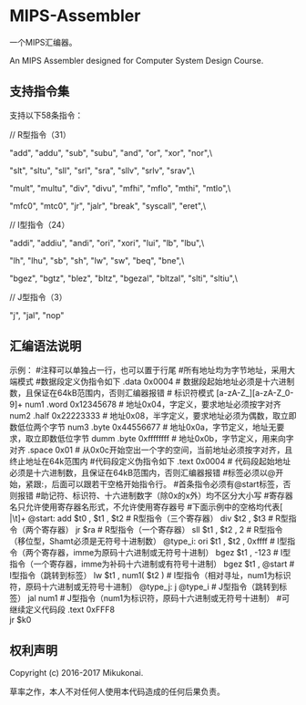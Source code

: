# MIPS-Assembler

一个MIPS汇编器。

An MIPS Assembler designed for Computer System Design Course.

## 支持指令集

支持以下58条指令：

// R型指令（31）

"add",        "addu",       "sub",        "subu",       "and",        "or",         "xor",        "nor",\

"slt",        "sltu",       "sll",        "srl",        "sra",        "sllv",       "srlv",       "srav",\

"mult",       "multu",      "div",        "divu",       "mfhi",       "mflo",       "mthi",       "mtlo",\

"mfc0",       "mtc0",       "jr",         "jalr",       "break",      "syscall",    "eret",\

// I型指令（24）

"addi",       "addiu",      "andi",       "ori",        "xori",       "lui",        "lb",         "lbu",\

"lh",         "lhu",        "sb",         "sh",         "lw",         "sw",         "beq",        "bne",\

"bgez",       "bgtz",       "blez",       "bltz",       "bgezal",     "bltzal",     "slti",       "sltiu",\

// J型指令（3）

"j",          "jal",        "nop"

## 汇编语法说明


示例：
    \#注释可以单独占一行，也可以置于行尾
    \#所有地址均为字节地址，采用大端模式
    \#数据段定义伪指令如下
    .data 0x0004 # 数据段起始地址必须是十六进制数，且保证在64kB范围内，否则汇编器报错
        # 标识符模式 [a-zA-Z_][a-zA-Z_0-9]+
        num1 .word 0x12345678 # 地址0x04，字定义，要求地址必须按字对齐
        num2 .half 0x22223333 # 地址0x08，半字定义，要求地址必须为偶数，取立即数低位两个字节
        num3 .byte 0x44556677 # 地址0x0a，字节定义，地址无要求，取立即数低位字节
        dumm .byte 0xffffffff # 地址0x0b，字节定义，用来向字对齐
        .space 0x01 # 从0x0c开始空出一个字的空间，当前地址必须按字对齐，且终止地址在64k范围内
    \#代码段定义伪指令如下
    .text 0x0004 # 代码段起始地址必须是十六进制数，且保证在64kB范围内，否则汇编器报错
    \#标签必须以@开始，紧跟:，后面可以跟若干空格开始指令行。
    \#首条指令必须有@start标签，否则报错
    \#助记符、标识符、十六进制数字（除0x的x外）均不区分大小写
    \#寄存器名只允许使用寄存器名形式，不允许使用寄存器号
    \#下面示例中的空格均代表[ |\t]+
    @start:  add  $t0 , $t1 , $t2       # R型指令（三个寄存器）
             div  $t2 , $t3             # R型指令（两个寄存器）
              jr  $ra                   # R型指令（一个寄存器）
             sll  $t1 , $t2 , 2         # R型指令（移位型，Shamt必须是无符号十进制数）
    @type_i: ori  $t1 , $t2 , 0xffff    # I型指令（两个寄存器，imme为原码十六进制或无符号十进制）
            bgez  $t1 , -123            # I型指令（一个寄存器，imme为补码十六进制或有符号十进制）
            bgez  $t1 , @start          # I型指令（跳转到标签）
              lw  $t1 , num1( $t2 )     # I型指令（相对寻址，num1为标识符，原码十六进制或无符号十进制）
    @type_j:   j  @type_i               # J型指令（跳转到标签）
             jal  num1                  # J型指令（num1为标识符，原码十六进制或无符号十进制）
    \#可继续定义代码段
    .text 0xFFF8	
              jr  $k0

## 权利声明

Copyright (c) 2016-2017 Mikukonai.

草率之作，本人不对任何人使用本代码造成的任何后果负责。